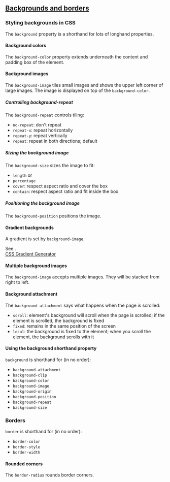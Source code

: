 ## [Backgrounds and borders](https://developer.mozilla.org/en-US/docs/Learn/CSS/Building_blocks/Backgrounds_and_borders)

### Styling backgrounds in CSS

The `background` property is a shorthand for lots of longhand properties.  

#### Background colors

The `background-color` property extends underneath the content and padding box of the element.  

#### Background images

The `background-image` tiles small images and shows the upper left corner of large images. The image is displayed on top of the `background-color`.  

##### Controlling background-repeat

The `background-repeat` controls tiling:
* `no-repeat`: don't repeat
* `repeat-x`: repeat horizontally
* `repeat-y`: repeat vertically
* `repeat`: repeat in both directions; default

##### Sizing the background image

The `background-size` sizes the image to fit:
* `length` or
* `percentage`
* `cover`: respect aspect ratio and cover the box
* `contain`: respect aspect ratio and fit inside the box

##### Positioning the background image

The `background-position` positions the image.  

#### Gradient backgrounds

A gradient is set by `background-image`.  

See [<gradient>](https://developer.mozilla.org/en-US/docs/Web/CSS/gradient).  
[CSS Gradient Generator](https://cssgradient.io/)  

#### Multiple background images

The `background-image` accepts multiple images. They will be stacked from right to left.  

#### Background attachment

The `background-attachment` says what happens when the page is scrolled:
* `scroll`: element's background will scroll when the page is scrolled; if the element is scrolled, the background is fixed
* `fixed`: remains in the same position of the screen
* `local`: the background is fixed to the element; when you scroll the element, the background scrolls with it

#### Using the background shorthand property

`background` is shorthand for (in no order):
* `background-attachment`
* `background-clip`
* `background-color`
* `background-image`
* `background-origin`
* `background-position`
* `background-repeat`
* `background-size`

### Borders

`border` is shorthand for (in no order):
* `border-color`
* `border-style`
* `border-width`

#### Rounded corners

The `border-radius` rounds border corners.  
